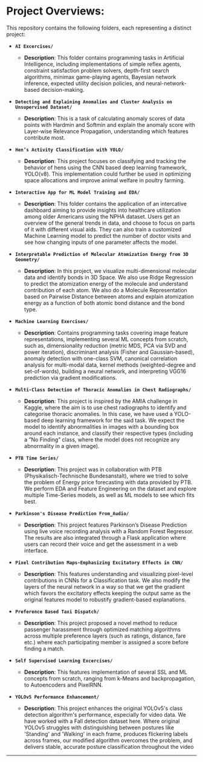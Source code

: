 # Project Overviews:

This repository contains the following folders, each representing a distinct project:

- **`AI Excercises/`**
  - **Description**: This folder contains programming tasks in Artificial Intelligence, including implementations of simple reflex agents, constraint satisfaction problem solvers, depth-first search algorithms, minimax game-playing agents, Bayesian network inference, expected utility decision policies, and neural-network-based decision-making.

- **`Detecting and Explaining Anomalies and Cluster Analysis on Unsupervised Dataset/`**
  - **Description**: This is a task of calculating anomaly scores of data points with Hardmin and Softmin and explain the anomaly score with Layer-wise Relevance Propagation, understanding which features contribute most.

- **`Hen’s Activity Classification with YOLO/`**
  - **Description**: This project focuses on classifying and tracking the behavior of hens using the CNN based deep learning framework, YOLO(v8). This implementation could further be used in optimizing space allocations and improve animal welfare in poultry farming. 

- **`Interactive App for ML Model Training and EDA/`**
  - **Description**: This folder contains the application of an intercative dashboard aiming to provide insights into healthcare utilization among older Americans using the NPHA dataset. Users get an overview of the general trends in data, and choose to focus on parts of it with different visual aids. They can also train a customized Machine Learning model to predict the number of doctor visits and see how changing inputs of one parameter affects the model.

- **`Interpretable Prediction of Molecular Atomization Energy from 3D Geometry/`**
  - **Description**: In this project, we visualize multi-dimensional molecular data and identify bonds in 3D Space. We also use Ridge Regression to predict the atomization energy of the molecule and understand contribution of each atom. We also do a Molecule Representation based on Pairwise Distance between atoms and explain atomization energy as a function of both atomic bond distance and the bond type.

- **`Machine Learning Exercises/`**
  - **Description**: Contains programming tasks covering image feature representations, implementing several ML concepts from scratch, such as, dimensionality reduction (metric MDS, PCA via SVD and power iteration), discriminant analysis (Fisher and Gaussian-based), anomaly detection with one-class SVM, canonical correlation analysis for multi-modal data, kernel methods (weighted-degree and set-of-words), building a neural network, and interpreting VGG16 prediction via gradient modifications.
  
- **`Multi-Class Detection of Thoracic Anomalies in Chest Radiographs/`**
  - **Description**: This project is inspired by the AMIA challenge in Kaggle, where the aim is to use chest radiographs to identify and categorise thoracic anomalies. In this case, we have used a YOLO-based deep learning framework for the said task. We expect the model to identify abnormalities in images with a bounding box around each instance, and classify their respective types (including a ”No Finding” class, where the model does not recognize any abnormality in a given image).
    
- **`PTB Time Series/`**
  - **Description**: This project was in collaboration with PTB (Physikalisch-Technische Bundesanstalt), where we tried to solve the problem of Energy price forecasting with data provided by PTB. We perform EDA and Feature Engineering on the dataset and explore multiple Time-Series models, as well as ML models to see which fits best. 

- **`Parkinson's Disease Prediction From_Audio/`**
  - **Description**: This project features Parkinson’s Disease Prediction using live voice recording analysis with a Random Forest Regressor. The results are also integrated through a Flask application where users can record their voice and get the assessment in a web interface.

- **`Pixel Contribution Maps-Emphasizing Excitatory Effects in CNN/`**
  - **Description**: This features understanding and visualizing pixel-level contributions in CNNs for a Classification task. We also modify the layers of the neural network in a way so that we get the gradient which favors the excitatory effects keeping the output same as the original features model to robustify gradient-based explanations.

- **`Preference Based Taxi Dispatch/`**
  - **Description**: This project proposed a novel method to reduce passenger harassment through optimized matching algorithms across multiple preference layers (such as ratings, distance, fare etc.) where each participating member is assigned a score before finding a match.
  
- **`Self Supervised Learning Excercises/`**
  - **Description**: This features implementation of several SSL and ML concepts from scratch, ranging from k-Means and backpropagation, to Autoencoders and PixelRNN.
  
- **`YOLOv5 Performance Enhancement/`**
  - **Description**: This project enhances the original YOLOv5's class detection algorithm's performance, especially for video data. We have worked with a Fall detection dataset here. Where original YOLOv5 struggles with distinguishing between postures like 'Standing' and 'Walking' in each frame, produces flickering labels across frames, our modified algorithm overcomes the problem, and delivers stable, accurate posture classification throughout the video
---

